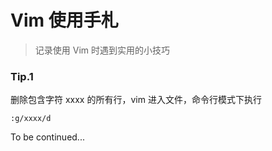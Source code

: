 # Vim 使用手札


> 记录使用 Vim 时遇到实用的小技巧

<!--more-->

### Tip.1

删除包含字符 xxxx 的所有行，vim 进入文件，命令行模式下执行

```
:g/xxxx/d
```

To be continued...
